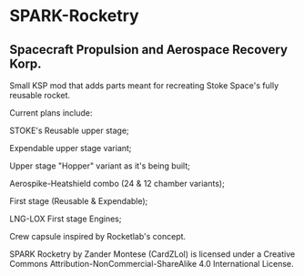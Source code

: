 # SPARK-Rocketry

## Spacecraft Propulsion and Aerospace Recovery Korp.

Small KSP mod that adds parts meant for recreating Stoke Space's fully reusable rocket.

Current plans include:

STOKE's Reusable upper stage;

Expendable upper stage variant;

Upper stage "Hopper" variant as it's being built;

Aerospike-Heatshield combo (24 & 12 chamber variants);

First stage (Reusable & Expendable);

LNG-LOX First stage Engines;

Crew capsule inspired by Rocketlab's concept.

SPARK Rocketry by Zander Montese (CardZLol) is licensed under a Creative Commons Attribution-NonCommercial-ShareAlike 4.0 International License.
